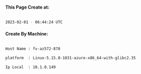 
   
#### This Page Create at:

```bash

2023-02-01 - 06:44:24 UTC

```

#### Create By Machine:

```bash

Host Name : fv-az572-878

platform  : Linux-5.15.0-1031-azure-x86_64-with-glibc2.35

Ip Local  : 10.1.0.149

```

